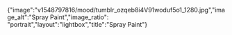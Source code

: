 {"image":"v1548797816/mood/tumblr_ozqeb8i4V91woduf5o1_1280.jpg","image_alt":"Spray Paint","image_ratio": "portrait","layout":"lightbox","title":"Spray Paint"}